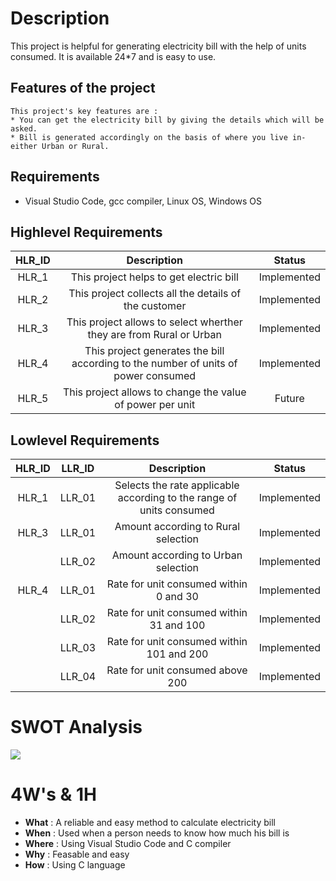 # Description  

This project is helpful for generating electricity bill with the help of units consumed.
It is available 24*7 and is easy to use.
 
 ## **Features of the project**
 ```     
 This project's key features are :
 * You can get the electricity bill by giving the details which will be asked.
 * Bill is generated accordingly on the basis of where you live in-either Urban or Rural.
 
 ```
## **Requirements**
* Visual Studio Code, gcc compiler, Linux OS, Windows OS
   
## Highlevel Requirements
|HLR_ID|Description|Status|
|:--:|:--:|:--:|
|HLR_1|This project helps to get electric bill|Implemented|
|HLR_2|This project  collects all the details of the customer|Implemented|
|HLR_3|This project allows to select wherther they are from Rural or Urban|Implemented|
|HLR_4|This project generates the bill according to the number of units of power consumed|Implemented|
|HLR_5|This project allows to change the value of power per unit|Future|
   
## Lowlevel Requirements
|HLR_ID|LLR_ID|Description|Status|
|:--:|:--:|:--:|:--:|
|HLR_1|LLR_01|Selects the rate applicable according to the range of units consumed|Implemented|
|HLR_3|LLR_01|Amount according to Rural selection|Implemented|
||LLR_02|Amount according to Urban selection|Implemented|
|HLR_4|LLR_01|Rate for unit consumed within 0 and 30|Implemented|
||LLR_02|Rate for unit consumed within 31 and 100|Implemented|
||LLR_03|Rate for unit consumed within 101 and 200|Implemented|
||LLR_04|Rate for unit consumed above 200|Implemented|

# SWOT Analysis

![](https://github.com/hpsanjana20/M1_Electricity_Bill/blob/main/6_ImagesAndVideos/SWOT%20Analysis.png)
# 4W's & 1H

* **What**  : A reliable and easy method to calculate electricity bill
* **When**  : Used when a person needs to know how much his bill is
* **Where** : Using Visual Studio Code and C compiler
* **Why**   : Feasable and easy
* **How**   : Using C language



